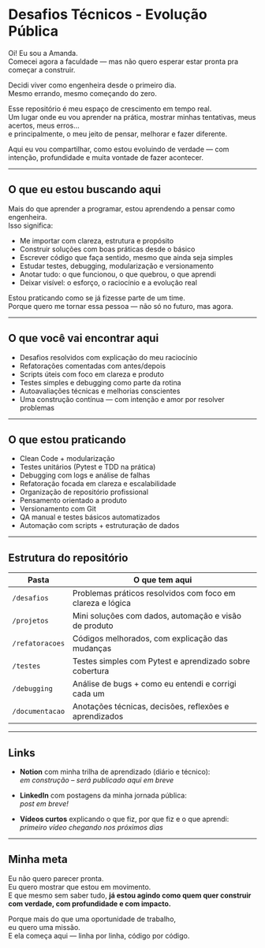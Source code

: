# Desafios Técnicos - Evolução Pública

Oi! Eu sou a Amanda.  
Comecei agora a faculdade — mas não quero esperar estar pronta pra começar a construir.

Decidi viver como engenheira desde o primeiro dia.  
Mesmo errando, mesmo começando do zero.

Esse repositório é meu espaço de crescimento em tempo real.  
Um lugar onde eu vou aprender na prática, mostrar minhas tentativas, meus acertos, meus erros…  
e principalmente, o meu jeito de pensar, melhorar e fazer diferente.

Aqui eu vou compartilhar, como estou evoluindo de verdade — com intenção, profundidade e muita vontade de fazer acontecer.

---

## O que eu estou buscando aqui

Mais do que aprender a programar, estou aprendendo a pensar como engenheira.  
Isso significa:

- Me importar com clareza, estrutura e propósito
- Construir soluções com boas práticas desde o básico
- Escrever código que faça sentido, mesmo que ainda seja simples
- Estudar testes, debugging, modularização e versionamento
- Anotar tudo: o que funcionou, o que quebrou, o que aprendi
- Deixar visível: o esforço, o raciocínio e a evolução real

Estou praticando como se já fizesse parte de um time.  
Porque quero me tornar essa pessoa — não só no futuro, mas agora.

---

## O que você vai encontrar aqui

- Desafios resolvidos com explicação do meu raciocínio
- Refatorações comentadas com antes/depois
- Scripts úteis com foco em clareza e produto
- Testes simples e debugging como parte da rotina
- Autoavaliações técnicas e melhorias conscientes
- Uma construção contínua — com intenção e amor por resolver problemas

---

## O que estou praticando

- Clean Code + modularização
- Testes unitários (Pytest e TDD na prática)
- Debugging com logs e análise de falhas
- Refatoração focada em clareza e escalabilidade
- Organização de repositório profissional
- Pensamento orientado a produto
- Versionamento com Git
- QA manual e testes básicos automatizados
- Automação com scripts + estruturação de dados

---

## Estrutura do repositório

| Pasta             | O que tem aqui                                              |
|------------------|-------------------------------------------------------------|
| `/desafios`      | Problemas práticos resolvidos com foco em clareza e lógica |
| `/projetos`      | Mini soluções com dados, automação e visão de produto       |
| `/refatoracoes`  | Códigos melhorados, com explicação das mudanças             |
| `/testes`        | Testes simples com Pytest e aprendizado sobre cobertura     |
| `/debugging`     | Análise de bugs + como eu entendi e corrigi cada um         |
| `/documentacao`  | Anotações técnicas, decisões, reflexões e aprendizados      |

---

## Links

- **Notion** com minha trilha de aprendizado (diário e técnico):  
  _em construção – será publicado aqui em breve_

- **LinkedIn** com postagens da minha jornada pública:  
  _post em breve!_

- **Vídeos curtos** explicando o que fiz, por que fiz e o que aprendi:  
  _primeiro vídeo chegando nos próximos dias_

---

## Minha meta

Eu não quero parecer pronta.  
Eu quero mostrar que estou em movimento.  
E que mesmo sem saber tudo, **já estou agindo como quem quer construir com verdade, com profundidade e com impacto.**

Porque mais do que uma oportunidade de trabalho,  
eu quero uma missão.  
E ela começa aqui — linha por linha, código por código.
